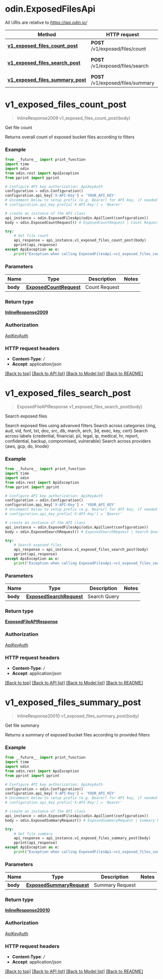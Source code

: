 # odin.ExposedFilesApi

All URIs are relative to *https://api.odin.io/*

Method | HTTP request | Description
------------- | ------------- | -------------
[**v1_exposed_files_count_post**](ExposedFilesApi.md#v1_exposed_files_count_post) | **POST** /v1/exposed/files/count | Get file count
[**v1_exposed_files_search_post**](ExposedFilesApi.md#v1_exposed_files_search_post) | **POST** /v1/exposed/files/search | Search exposed files
[**v1_exposed_files_summary_post**](ExposedFilesApi.md#v1_exposed_files_summary_post) | **POST** /v1/exposed/files/summary | Get file summary

# **v1_exposed_files_count_post**
> InlineResponse2009 v1_exposed_files_count_post(body)

Get file count

Returns overall count of exposed bucket files according to filters

### Example
```python
from __future__ import print_function
import time
import odin
from odin.rest import ApiException
from pprint import pprint

# Configure API key authorization: ApiKeyAuth
configuration = odin.Configuration()
configuration.api_key['X-API-Key'] = 'YOUR_API_KEY'
# Uncomment below to setup prefix (e.g. Bearer) for API key, if needed
# configuration.api_key_prefix['X-API-Key'] = 'Bearer'

# create an instance of the API class
api_instance = odin.ExposedFilesApi(odin.ApiClient(configuration))
body = odin.ExposedCountRequest() # ExposedCountRequest | Count Request

try:
    # Get file count
    api_response = api_instance.v1_exposed_files_count_post(body)
    pprint(api_response)
except ApiException as e:
    print("Exception when calling ExposedFilesApi->v1_exposed_files_count_post: %s\n" % e)
```

### Parameters

Name | Type | Description  | Notes
------------- | ------------- | ------------- | -------------
 **body** | [**ExposedCountRequest**](ExposedCountRequest.md)| Count Request |

### Return type

[**InlineResponse2009**](InlineResponse2009.md)

### Authorization

[ApiKeyAuth](../README.md#ApiKeyAuth)

### HTTP request headers

 - **Content-Type**: */*
 - **Accept**: application/json

[[Back to top]](#) [[Back to API list]](../README.md#documentation-for-api-endpoints) [[Back to Model list]](../README.md#documentation-for-models) [[Back to README]](../README.md)

# **v1_exposed_files_search_post**
> ExposedFileAPIResponse v1_exposed_files_search_post(body)

Search exposed files

Search exposed files using advanved filters Search across categories {img, aud, vid, font, txt, doc, src, db, march, arch, 3d, exec, key, cert} Search across labels {credential, financial, pii, legal, ip, medical, hr, report, confidential, backup, compromised, vulnerable} Search across providers {aws, gcp, do, linode}

### Example
```python
from __future__ import print_function
import time
import odin
from odin.rest import ApiException
from pprint import pprint

# Configure API key authorization: ApiKeyAuth
configuration = odin.Configuration()
configuration.api_key['X-API-Key'] = 'YOUR_API_KEY'
# Uncomment below to setup prefix (e.g. Bearer) for API key, if needed
# configuration.api_key_prefix['X-API-Key'] = 'Bearer'

# create an instance of the API class
api_instance = odin.ExposedFilesApi(odin.ApiClient(configuration))
body = odin.ExposedSearchRequest() # ExposedSearchRequest | Search Query

try:
    # Search exposed files
    api_response = api_instance.v1_exposed_files_search_post(body)
    pprint(api_response)
except ApiException as e:
    print("Exception when calling ExposedFilesApi->v1_exposed_files_search_post: %s\n" % e)
```

### Parameters

Name | Type | Description  | Notes
------------- | ------------- | ------------- | -------------
 **body** | [**ExposedSearchRequest**](ExposedSearchRequest.md)| Search Query |

### Return type

[**ExposedFileAPIResponse**](ExposedFileAPIResponse.md)

### Authorization

[ApiKeyAuth](../README.md#ApiKeyAuth)

### HTTP request headers

 - **Content-Type**: */*
 - **Accept**: application/json

[[Back to top]](#) [[Back to API list]](../README.md#documentation-for-api-endpoints) [[Back to Model list]](../README.md#documentation-for-models) [[Back to README]](../README.md)

# **v1_exposed_files_summary_post**
> InlineResponse20010 v1_exposed_files_summary_post(body)

Get file summary

Returns a summary of exposed bucket files according to provided filters

### Example
```python
from __future__ import print_function
import time
import odin
from odin.rest import ApiException
from pprint import pprint

# Configure API key authorization: ApiKeyAuth
configuration = odin.Configuration()
configuration.api_key['X-API-Key'] = 'YOUR_API_KEY'
# Uncomment below to setup prefix (e.g. Bearer) for API key, if needed
# configuration.api_key_prefix['X-API-Key'] = 'Bearer'

# create an instance of the API class
api_instance = odin.ExposedFilesApi(odin.ApiClient(configuration))
body = odin.ExposedSummaryRequest() # ExposedSummaryRequest | Summary Request

try:
    # Get file summary
    api_response = api_instance.v1_exposed_files_summary_post(body)
    pprint(api_response)
except ApiException as e:
    print("Exception when calling ExposedFilesApi->v1_exposed_files_summary_post: %s\n" % e)
```

### Parameters

Name | Type | Description  | Notes
------------- | ------------- | ------------- | -------------
 **body** | [**ExposedSummaryRequest**](ExposedSummaryRequest.md)| Summary Request |

### Return type

[**InlineResponse20010**](InlineResponse20010.md)

### Authorization

[ApiKeyAuth](../README.md#ApiKeyAuth)

### HTTP request headers

 - **Content-Type**: */*
 - **Accept**: application/json

[[Back to top]](#) [[Back to API list]](../README.md#documentation-for-api-endpoints) [[Back to Model list]](../README.md#documentation-for-models) [[Back to README]](../README.md)

